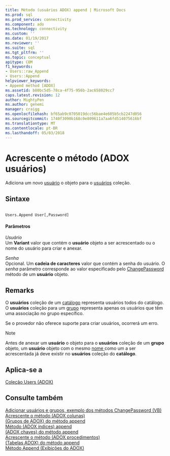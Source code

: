 ```yaml
---
title: Método (usuários ADOX) append | Microsoft Docs
ms.prod: sql
ms.prod_service: connectivity
ms.component: ado
ms.technology: connectivity
ms.custom: ''
ms.date: 01/19/2017
ms.reviewer: ''
ms.suite: sql
ms.tgt_pltfrm: ''
ms.topic: conceptual
apitype: COM
f1_keywords:
- Users::raw_Append
- Users::Append
helpviewer_keywords:
- Append method [ADOX]
ms.assetid: b80bc5d5-78ca-4f75-956b-2ac658029cc7
caps.latest.revision: 12
author: MightyPen
ms.author: genemi
manager: craigg
ms.openlocfilehash: bf65ab9c0705019dcc56bae4e605b5cb2247d056
ms.sourcegitcommit: 1740f3090b168c0e809611a7aa6fd514075616bf
ms.translationtype: MT
ms.contentlocale: pt-BR
ms.lasthandoff: 05/03/2018
---
```

# <a name="append-method-adox-users"></a>Acrescente o método (ADOX usuários)
Adiciona um novo [usuário](../../../ado/reference/adox-api/user-object-adox.md) o objeto para o [usuários](../../../ado/reference/adox-api/users-collection-adox.md) coleção.  
  
## <a name="syntax"></a>Sintaxe  
  
```  
  
Users.Append User[,Password]  
```  
  
#### <a name="parameters"></a>Parâmetros  
 *Usuário*  
 Um **Variant** valor que contém o **usuário** objeto a ser acrescentado ou o nome do usuário para criar e anexar.  
  
 *Senha*  
 Opcional. Um **cadeia de caracteres** valor que contém a senha do usuário. O *senha* parâmetro corresponde ao valor especificado pelo [ChangePassword](../../../ado/reference/adox-api/changepassword-method-adox.md) método de um **usuário** objeto.  
  
## <a name="remarks"></a>Remarks  
 O **usuários** coleção de um [catálogo](../../../ado/reference/adox-api/catalog-object-adox.md) representa usuários todos do catálogo. O **usuários** coleção para um [grupo](../../../ado/reference/adox-api/group-object-adox.md) representa apenas os usuários que têm uma associação no grupo específico.  
  
 Se o provedor não oferece suporte para criar usuários, ocorrerá um erro.  
  
> [!NOTE]
>  Antes de anexar um **usuário** o objeto para o **usuários** coleção de um **grupo** objeto, um **usuário** objeto com o mesmo [nome ](../../../ado/reference/adox-api/name-property-adox.md) como um a ser acrescentada já deve existir no **usuários** coleção do **catálogo**.  
  
## <a name="applies-to"></a>Aplica-se a  
 [Coleção Users (ADOX)](../../../ado/reference/adox-api/users-collection-adox.md)  
  
## <a name="see-also"></a>Consulte também  
 [Adicionar usuários e grupos, exemplo dos métodos ChangePassword (VB)](../../../ado/reference/adox-api/groups-and-users-append-changepassword-methods-example-vb.md)   
 [Acrescente o método (ADOX colunas)](../../../ado/reference/adox-api/append-method-adox-columns.md)   
 [(Grupos de ADOX) do método append](../../../ado/reference/adox-api/append-method-adox-groups.md)   
 [Método (ADOX índices) append](../../../ado/reference/adox-api/append-method-adox-indexes.md)   
 [(ADOX chaves) do método append](../../../ado/reference/adox-api/append-method-adox-keys.md)   
 [Acrescente o método (ADOX procedimentos)](../../../ado/reference/adox-api/append-method-adox-procedures.md)   
 [(Tabelas ADOX) do método append](../../../ado/reference/adox-api/append-method-adox-tables.md)   
 [Método Append (Exibições do ADOX)](../../../ado/reference/adox-api/append-method-adox-views.md)
